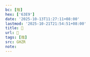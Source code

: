 ```yaml
---
bc: [揩]
hex: ['63E9']
date: '2025-10-13T11:27:11+08:00'
lastmod: '2025-10-21T21:54:51+08:00'
title: 󰖆
url: 󰖆
tags: [揩]
src: GHZR
note:
---
```

